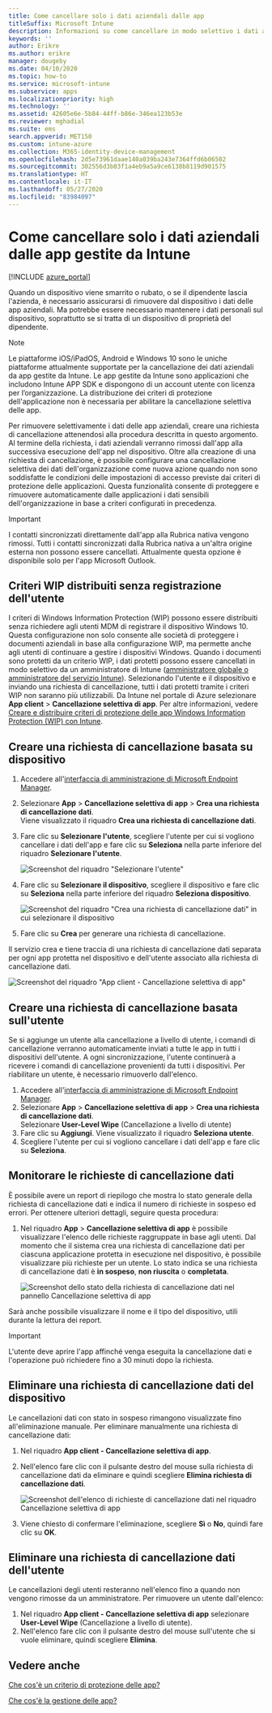 ```yaml
---
title: Come cancellare solo i dati aziendali dalle app
titleSuffix: Microsoft Intune
description: Informazioni su come cancellare in modo selettivo i dati aziendali dalle app gestite da Intune con Microsoft Intune.
keywords: ''
author: Erikre
ms.author: erikre
manager: dougeby
ms.date: 04/10/2020
ms.topic: how-to
ms.service: microsoft-intune
ms.subservice: apps
ms.localizationpriority: high
ms.technology: ''
ms.assetid: 42605e6e-5b84-44ff-b86e-346ea123b53e
ms.reviewer: mghadial
ms.suite: ems
search.appverid: MET150
ms.custom: intune-azure
ms.collection: M365-identity-device-management
ms.openlocfilehash: 2d5e73961daae140a039ba243e7364ffd6b06502
ms.sourcegitcommit: 302556d3b03f1a4eb9a5a9ce6138b8119d901575
ms.translationtype: HT
ms.contentlocale: it-IT
ms.lasthandoff: 05/27/2020
ms.locfileid: "83984097"
---
```

# <a name="how-to-wipe-only-corporate-data-from-intune-managed-apps"></a>Come cancellare solo i dati aziendali dalle app gestite da Intune

[!INCLUDE [azure_portal](../includes/azure_portal.md)]

Quando un dispositivo viene smarrito o rubato, o se il dipendente lascia l'azienda, è necessario assicurarsi di rimuovere dal dispositivo i dati delle app aziendali. Ma potrebbe essere necessario mantenere i dati personali sul dispositivo, soprattutto se si tratta di un dispositivo di proprietà del dipendente.

>[!NOTE]
> Le piattaforme iOS/iPadOS, Android e Windows 10 sono le uniche piattaforme attualmente supportate per la cancellazione dei dati aziendali da app gestite da Intune. Le app gestite da Intune sono applicazioni che includono Intune APP SDK e dispongono di un account utente con licenza per l’organizzazione. La distribuzione dei criteri di protezione dell'applicazione non è necessaria per abilitare la cancellazione selettiva delle app.

Per rimuovere selettivamente i dati delle app aziendali, creare una richiesta di cancellazione attenendosi alla procedura descritta in questo argomento. Al termine della richiesta, i dati aziendali verranno rimossi dall'app alla successiva esecuzione dell'app nel dispositivo. Oltre alla creazione di una richiesta di cancellazione, è possibile configurare una cancellazione selettiva dei dati dell'organizzazione come nuova azione quando non sono soddisfatte le condizioni delle impostazioni di accesso previste dai criteri di protezione delle applicazioni. Questa funzionalità consente di proteggere e rimuovere automaticamente dalle applicazioni i dati sensibili dell'organizzazione in base a criteri configurati in precedenza.

>[!IMPORTANT]
> I contatti sincronizzati direttamente dall'app alla Rubrica nativa vengono rimossi. Tutti i contatti sincronizzati dalla Rubrica nativa a un'altra origine esterna non possono essere cancellati. Attualmente questa opzione è disponibile solo per l'app Microsoft Outlook.

## <a name="deployed-wip-policies-without-user-enrollment"></a>Criteri WIP distribuiti senza registrazione dell'utente
I criteri di Windows Information Protection (WIP) possono essere distribuiti senza richiedere agli utenti MDM di registrare il dispositivo Windows 10. Questa configurazione non solo consente alle società di proteggere i documenti aziendali in base alla configurazione WIP, ma permette anche agli utenti di continuare a gestire i dispositivi Windows. Quando i documenti sono protetti da un criterio WIP, i dati protetti possono essere cancellati in modo selettivo da un amministratore di Intune ([amministratore globale o amministratore del servizio Intune](../fundamentals/users-add.md#types-of-administrators)). Selezionando l'utente e il dispositivo e inviando una richiesta di cancellazione, tutti i dati protetti tramite i criteri WIP non saranno più utilizzabili. Da Intune nel portale di Azure selezionare **App client** > **Cancellazione selettiva di app**. Per altre informazioni, vedere [Creare e distribuire criteri di protezione delle app Windows Information Protection (WIP) con Intune](windows-information-protection-policy-create.md).

## <a name="create-a-device-based-wipe-request"></a>Creare una richiesta di cancellazione basata su dispositivo

1. Accedere all'[interfaccia di amministrazione di Microsoft Endpoint Manager](https://go.microsoft.com/fwlink/?linkid=2109431).
2. Selezionare **App** > **Cancellazione selettiva di app** > **Crea una richiesta di cancellazione dati**.<br>
   Viene visualizzato il riquadro **Crea una richiesta di cancellazione dati**.
3. Fare clic su **Selezionare l'utente**, scegliere l'utente per cui si vogliono cancellare i dati dell'app e fare clic su **Seleziona** nella parte inferiore del riquadro **Selezionare l'utente**.

    ![Screenshot del riquadro "Selezionare l'utente"](./media/apps-selective-wipe/apps-selective-wipe-01.png)

4. Fare clic su **Selezionare il dispositivo**, scegliere il dispositivo e fare clic su **Seleziona** nella parte inferiore del riquadro **Seleziona dispositivo**.

    ![Screenshot del riquadro "Crea una richiesta di cancellazione dati" in cui selezionare il dispositivo](./media/apps-selective-wipe/apps-selective-wipe-02.png)

5. Fare clic su **Crea** per generare una richiesta di cancellazione.

Il servizio crea e tiene traccia di una richiesta di cancellazione dati separata per ogni app protetta nel dispositivo e dell'utente associato alla richiesta di cancellazione dati.

   ![Screenshot del riquadro "App client - Cancellazione selettiva di app"](./media/apps-selective-wipe/apps-selective-wipe-03.png)

## <a name="create-a-user-based-wipe-request"></a>Creare una richiesta di cancellazione basata sull'utente

Se si aggiunge un utente alla cancellazione a livello di utente, i comandi di cancellazione verranno automaticamente inviati a tutte le app in tutti i dispositivi dell'utente.  A ogni sincronizzazione, l'utente continuerà a ricevere i comandi di cancellazione provenienti da tutti i dispositivi.  Per riabilitare un utente, è necessario rimuoverlo dall'elenco.  

1. Accedere all'[interfaccia di amministrazione di Microsoft Endpoint Manager](https://go.microsoft.com/fwlink/?linkid=2109431).
2. Selezionare **App** > **Cancellazione selettiva di app** > **Crea una richiesta di cancellazione dati**.<br>
   Selezionare **User-Level Wipe** (Cancellazione a livello di utente)
3. Fare clic su **Aggiungi**. Viene visualizzato il riquadro **Seleziona utente**.
4. Scegliere l'utente per cui si vogliono cancellare i dati dell'app e fare clic su **Seleziona**.

## <a name="monitor-your-wipe-requests"></a>Monitorare le richieste di cancellazione dati

È possibile avere un report di riepilogo che mostra lo stato generale della richiesta di cancellazione dati e indica il numero di richieste in sospeso ed errori. Per ottenere ulteriori dettagli, seguire questa procedura:

1. Nel riquadro **App** > **Cancellazione selettiva di app** è possibile visualizzare l'elenco delle richieste raggruppate in base agli utenti. Dal momento che il sistema crea una richiesta di cancellazione dati per ciascuna applicazione protetta in esecuzione nel dispositivo, è possibile visualizzare più richieste per un utente. Lo stato indica se una richiesta di cancellazione dati è **in sospeso**, **non riuscita** o **completata**.

    ![Screenshot dello stato della richiesta di cancellazione dati nel pannello Cancellazione selettiva di app](./media/apps-selective-wipe/wipe-request-status-1.png)

Sarà anche possibile visualizzare il nome e il tipo del dispositivo, utili durante la lettura dei report.

>[!IMPORTANT]
> L'utente deve aprire l'app affinché venga eseguita la cancellazione dati e l'operazione può richiedere fino a 30 minuti dopo la richiesta.

## <a name="delete-a-device-wipe-request"></a>Eliminare una richiesta di cancellazione dati del dispositivo

Le cancellazioni dati con stato in sospeso rimangono visualizzate fino all'eliminazione manuale. Per eliminare manualmente una richiesta di cancellazione dati:

1. Nel riquadro **App client - Cancellazione selettiva di app**.

2. Nell'elenco fare clic con il pulsante destro del mouse sulla richiesta di cancellazione dati da eliminare e quindi scegliere **Elimina richiesta di cancellazione dati**.

    ![Screenshot dell'elenco di richieste di cancellazione dati nel riquadro Cancellazione selettiva di app](./media/apps-selective-wipe/delete-wipe-request.png)

3. Viene chiesto di confermare l'eliminazione, scegliere **Sì** o **No**, quindi fare clic su **OK**.

## <a name="delete-a-user-wipe-request"></a>Eliminare una richiesta di cancellazione dati dell'utente

Le cancellazioni degli utenti resteranno nell'elenco fino a quando non vengono rimosse da un amministratore. Per rimuovere un utente dall'elenco:

1. Nel riquadro **App client - Cancellazione selettiva di app** selezionare **User-Level Wipe** (Cancellazione a livello di utente).
2. Nell'elenco fare clic con il pulsante destro del mouse sull'utente che si vuole eliminare, quindi scegliere **Elimina**. 


## <a name="see-also"></a>Vedere anche
[Che cos'è un criterio di protezione delle app?](app-protection-policy.md)

[Che cos'è la gestione delle app?](app-management.md)
